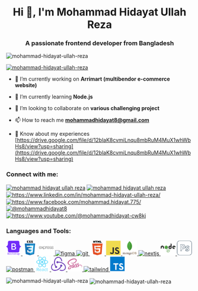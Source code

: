 <h1 align="center">Hi 👋, I'm Mohammad Hidayat Ullah Reza</h1>
<h3 align="center">A passionate frontend developer from Bangladesh</h3>

<p align="left"> <img src="https://komarev.com/ghpvc/?username=mohammad-hidayat-ullah-reza&label=Profile%20views&color=0e75b6&style=flat" alt="mohammad-hidayat-ullah-reza" /> </p>

<p align="left"> <a href="https://github.com/ryo-ma/github-profile-trophy"><img src="https://github-profile-trophy.vercel.app/?username=mohammad-hidayat-ullah-reza" alt="mohammad-hidayat-ullah-reza" /></a> </p>

- 🔭 I’m currently working on **Arrimart (multibendor e-commerce website)**

- 🌱 I’m currently learning **Node.js**

- 👯 I’m looking to collaborate on **various challenging project**

- 📫 How to reach me **mohammadhidayat8@gmail.com**

- 📄 Know about my experiences [https://drive.google.com/file/d/12blaK8cvmiLnqu8mbRuM4MuX1whWbHs8/view?usp=sharing](https://drive.google.com/file/d/12blaK8cvmiLnqu8mbRuM4MuX1whWbHs8/view?usp=sharing)

<h3 align="left">Connect with me:</h3>
<p align="left">
<a href="https://codepen.io/mohammad hidayat ullah reza" target="blank"><img align="center" src="https://raw.githubusercontent.com/rahuldkjain/github-profile-readme-generator/master/src/images/icons/Social/codepen.svg" alt="mohammad hidayat ullah reza" height="30" width="40" /></a>
<a href="https://dev.to/mohammad hidayat ullah reza" target="blank"><img align="center" src="https://raw.githubusercontent.com/rahuldkjain/github-profile-readme-generator/master/src/images/icons/Social/devto.svg" alt="mohammad hidayat ullah reza" height="30" width="40" /></a>
<a href="https://linkedin.com/in/https://www.linkedin.com/in/mohammad-hidayat-ullah-reza/" target="blank"><img align="center" src="https://raw.githubusercontent.com/rahuldkjain/github-profile-readme-generator/master/src/images/icons/Social/linked-in-alt.svg" alt="https://www.linkedin.com/in/mohammad-hidayat-ullah-reza/" height="30" width="40" /></a>
<a href="https://fb.com/https://www.facebook.com/mohammad.hidayat.775/" target="blank"><img align="center" src="https://raw.githubusercontent.com/rahuldkjain/github-profile-readme-generator/master/src/images/icons/Social/facebook.svg" alt="https://www.facebook.com/mohammad.hidayat.775/" height="30" width="40" /></a>
<a href="https://medium.com/@mohammadhidayat8" target="blank"><img align="center" src="https://raw.githubusercontent.com/rahuldkjain/github-profile-readme-generator/master/src/images/icons/Social/medium.svg" alt="@mohammadhidayat8" height="30" width="40" /></a>
<a href="https://www.youtube.com/c/https://www.youtube.com/@mohammadhidayat-cw8kj" target="blank"><img align="center" src="https://raw.githubusercontent.com/rahuldkjain/github-profile-readme-generator/master/src/images/icons/Social/youtube.svg" alt="https://www.youtube.com/@mohammadhidayat-cw8kj" height="30" width="40" /></a>
</p>

<h3 align="left">Languages and Tools:</h3>
<p align="left"> <a href="https://getbootstrap.com" target="_blank" rel="noreferrer"> <img src="https://raw.githubusercontent.com/devicons/devicon/master/icons/bootstrap/bootstrap-plain-wordmark.svg" alt="bootstrap" width="40" height="40"/> </a> <a href="https://www.w3schools.com/css/" target="_blank" rel="noreferrer"> <img src="https://raw.githubusercontent.com/devicons/devicon/master/icons/css3/css3-original-wordmark.svg" alt="css3" width="40" height="40"/> </a> <a href="https://expressjs.com" target="_blank" rel="noreferrer"> <img src="https://raw.githubusercontent.com/devicons/devicon/master/icons/express/express-original-wordmark.svg" alt="express" width="40" height="40"/> </a> <a href="https://www.figma.com/" target="_blank" rel="noreferrer"> <img src="https://www.vectorlogo.zone/logos/figma/figma-icon.svg" alt="figma" width="40" height="40"/> </a> <a href="https://git-scm.com/" target="_blank" rel="noreferrer"> <img src="https://www.vectorlogo.zone/logos/git-scm/git-scm-icon.svg" alt="git" width="40" height="40"/> </a> <a href="https://www.w3.org/html/" target="_blank" rel="noreferrer"> <img src="https://raw.githubusercontent.com/devicons/devicon/master/icons/html5/html5-original-wordmark.svg" alt="html5" width="40" height="40"/> </a> <a href="https://developer.mozilla.org/en-US/docs/Web/JavaScript" target="_blank" rel="noreferrer"> <img src="https://raw.githubusercontent.com/devicons/devicon/master/icons/javascript/javascript-original.svg" alt="javascript" width="40" height="40"/> </a> <a href="https://www.mongodb.com/" target="_blank" rel="noreferrer"> <img src="https://raw.githubusercontent.com/devicons/devicon/master/icons/mongodb/mongodb-original-wordmark.svg" alt="mongodb" width="40" height="40"/> </a> <a href="https://nextjs.org/" target="_blank" rel="noreferrer"> <img src="https://cdn.worldvectorlogo.com/logos/nextjs-2.svg" alt="nextjs" width="40" height="40"/> </a> <a href="https://nodejs.org" target="_blank" rel="noreferrer"> <img src="https://raw.githubusercontent.com/devicons/devicon/master/icons/nodejs/nodejs-original-wordmark.svg" alt="nodejs" width="40" height="40"/> </a> <a href="https://www.photoshop.com/en" target="_blank" rel="noreferrer"> <img src="https://raw.githubusercontent.com/devicons/devicon/master/icons/photoshop/photoshop-line.svg" alt="photoshop" width="40" height="40"/> </a> <a href="https://postman.com" target="_blank" rel="noreferrer"> <img src="https://www.vectorlogo.zone/logos/getpostman/getpostman-icon.svg" alt="postman" width="40" height="40"/> </a> <a href="https://reactjs.org/" target="_blank" rel="noreferrer"> <img src="https://raw.githubusercontent.com/devicons/devicon/master/icons/react/react-original-wordmark.svg" alt="react" width="40" height="40"/> </a> <a href="https://redux.js.org" target="_blank" rel="noreferrer"> <img src="https://raw.githubusercontent.com/devicons/devicon/master/icons/redux/redux-original.svg" alt="redux" width="40" height="40"/> </a> <a href="https://sass-lang.com" target="_blank" rel="noreferrer"> <img src="https://raw.githubusercontent.com/devicons/devicon/master/icons/sass/sass-original.svg" alt="sass" width="40" height="40"/> </a> <a href="https://tailwindcss.com/" target="_blank" rel="noreferrer"> <img src="https://www.vectorlogo.zone/logos/tailwindcss/tailwindcss-icon.svg" alt="tailwind" width="40" height="40"/> </a> <a href="https://www.typescriptlang.org/" target="_blank" rel="noreferrer"> <img src="https://raw.githubusercontent.com/devicons/devicon/master/icons/typescript/typescript-original.svg" alt="typescript" width="40" height="40"/> </a> </p>

<p><img align="left" src="https://github-readme-stats.vercel.app/api/top-langs?username=mohammad-hidayat-ullah-reza&show_icons=true&locale=en&layout=compact" alt="mohammad-hidayat-ullah-reza" /></p>

<p>&nbsp;<img align="center" src="https://github-readme-stats.vercel.app/api?username=mohammad-hidayat-ullah-reza&show_icons=true&locale=en" alt="mohammad-hidayat-ullah-reza" /></p>
